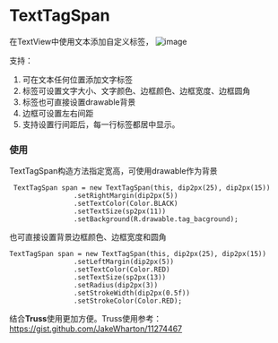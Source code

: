 # TextTagSpan
在TextView中使用文本添加自定义标签，
![image](https://github.com/sixgodIT/TextTagSpan/blob/master/Screenshot.png)

支持：
1. 可在文本任何位置添加文字标签
2. 标签可设置文字大小、文字颜色、边框颜色、边框宽度、边框圆角
3. 标签也可直接设置drawable背景
4. 边框可设置左右间距
5. 支持设置行间距后，每一行标签都居中显示。

### 使用
TextTagSpan构造方法指定宽高，可使用drawable作为背景

```
 TextTagSpan span = new TextTagSpan(this, dip2px(25), dip2px(15))
                .setRightMargin(dip2px(5))
                .setTextColor(Color.BLACK)
                .setTextSize(sp2px(11))
                .setBackground(R.drawable.tag_bacground);
```

也可直接设置背景边框颜色、边框宽度和圆角

```
TextTagSpan span = new TextTagSpan(this, dip2px(25), dip2px(15))
                .setLeftMargin(dip2px(5))
                .setTextColor(Color.RED)
                .setTextSize(sp2px(13))
                .setRadius(dip2px(3))
                .setStrokeWidth(dip2px(0.5f))
                .setStrokeColor(Color.RED);
```

结合**Truss**使用更加方便。Truss使用参考：https://gist.github.com/JakeWharton/11274467
